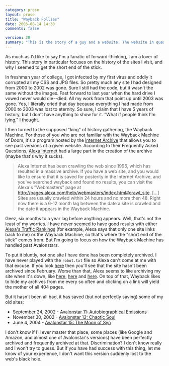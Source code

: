 ```yaml
---
category: prose
layout: prose
title: "Wayback Follies"
date: 2005-08-14 14:30
comments: false

version: 20
summary: "This is the story of a guy and a website. The website in question is known for not doing the job it was made to do, as it likes to lose the history it was created to index. Said guy tries to cope with the eventual loss of his old websites by said underachiever."
---
```


As much as I'd like to say I'm a fanatic of forward-thinking, I am a lover of history. This story in particular focuses on the history of the sites I visit, and why I seemed to get the short end of the stick.

In freshman year of college, I got infected by my first virus and oddly it corrupted all my CSS and JPG files. So pretty much any site I had designed from 2000 to 2002 was gone. Sure I still had the code, but it wasn't the same without the images. Fast forward to last year when the hard drive I vowed never would die--died. All my work from that point up until 2003 was gone. Yes, I literally cried that day because everything I had made from 2000 to 2003 was lost to eternity. So sure, I claim that I have 5 years of history, but I don't have anything to show for it. "What if people think I'm lying," I thought.

I then turned to the supposed "king" of history gathering, the Wayback Machine. For those of you who are not familiar with the Wayback Machine of Doom, it's a program hosted by the [Internet Archive][1] that allows you to see past versions of a given website. According to their Frequently Asked Questions, [Alexa Internet][2] had a large part in the creation of the archive (maybe that's why it sucks).

> Alexa Internet has been crawling the web since 1996, which has resulted in a massive archive. If you have a web site, and you would like to ensure that it is saved for posterity in the Internet Archive, and you've searched wayback and found no results, you can visit the Alexa's "Webmasters" page at http://pages.alexa.com/help/webmasters/index.html#crawl_site. [...] Sites are usually crawled within 24 hours and no more then 48. Right now there is a 6-12 month lag between the date a site is crawled and the date it appears in the Wayback Machine.

Geez, six months to a year lag before anything appears. Well, that's not the least of my worries. I have never seemed to have good results with either [Alexa's Traffic Rankings][3] (for example, Alexa says that only one site links back to me) or the Wayback Machine, so that's where the "short end of the stick" comes from. But I'm going to focus on how the Wayback Machine has handled past Avalonstars.

To put it bluntly, not one site I have done has been completely archived. I have never played with the `robot.txt` file so Alexa can't come at me with that excuse. If you look [here][4] then you'll see that the site hasn't been archived since February. Worse than that, Alexa seems to like archiving my site when it's down, like [here][5], [here][6] and [here][7]. On top of that, Wayback likes to hide my archives from me every so often and clicking on a link will yield the mother of all 404 pages.

But it hasn't been all bad, it has saved (but not perfectly saving) some of my old sites:

+ September 24, 2002 - [Avalonstar 11: Autobiographical Emissions][8]
+ November 30, 2002 - [Avalonstar 12: Chaotic Soul][9]
+ June 4, 2004 - [Avalonstar 15: The Moon of Syn][10]

I don't know if I'll ever master that place, some places (like Google and Amazon, and almost one of Avalonstar's versions) have been perfectly archived and frequently archived at that. Discrimination? I don't know really and I won't try to guess. But if you have had success with this thing, let me know of your experience, I don't want this version suddenly lost to the web's black hole.

[1]: http://archive.org
[2]: http://alexa.com
[3]: http://www.alexa.com/data/details/?url=avalonstar.com
[4]: http://web.archive.org/web/*/http://avalonstar.com
[5]: http://web.archive.org/web/20020525170123/http://avalonstar.net/
[6]: http://web.archive.org/web/20030529042156/http://www.avalonstar.net/
[7]: http://web.archive.org/web/20050212051013/http://www.avalonstar.com/index.html
[8]: http://web.archive.org/web/20020917125136/avalonstar.net/index2.php?l=home
[9]: http://web.archive.org/web/20021206094841/www.avalonstar.net/indexmain.php
[10]: http://web.archive.org/web/20040608120320/http://avalonstar.com/
